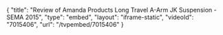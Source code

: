 {
    "title": "Review of Amanda Products Long Travel A-Arm JK Suspension - SEMA 2015",
    "type": "embed",
    "layout": "iframe-static",
    "videoId": "7015406",
    "url": "\/tvpembed\/7015406"
}